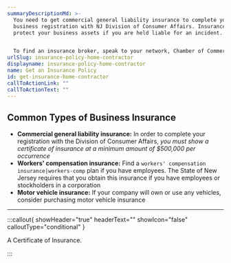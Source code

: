 ```yaml
---
summaryDescriptionMd: >-
  You need to get commercial general liability insurance to complete your
  business registration with NJ Division of Consumer Affairs. Insurance will
  protect your business assets if you are held liable for an incident.


  To find an insurance broker, speak to your network, Chamber of Commerce, or supplier. Often, the best way to find a broker is through word of mouth.
urlSlug: insurance-policy-home-contractor
displayname: insurance-policy-home-contractor
name: Get an Insurance Policy
id: get-insurance-home-contractor
callToActionLink: ""
callToActionText: ""
---
```


## Common Types of Business Insurance

- **Commercial general liability insurance:** In order to complete your registration with the Division of Consumer Affairs, _you must show a certificate of insurance at a minimum amount of $500,000 per occurrence_
- **Workers' compensation insurance:** Find a `workers' compensation insurance|workers-comp` plan if you have employees. The State of New Jersey requires that you obtain this insurance if you have employees or stockholders in a corporation
- **Motor vehicle insurance:** If your company will own or use any vehicles, consider purchasing motor vehicle insurance

---

:::callout{ showHeader="true" headerText="" showIcon="false" calloutType="conditional" }

A Certificate of Insurance.

:::
